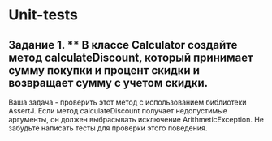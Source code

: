 # Unit-tests
## Задание 1. ** В классе Calculator создайте метод calculateDiscount, который принимает сумму покупки и процент скидки и возвращает сумму с учетом скидки. 
Ваша задача - проверить этот метод с использованием библиотеки AssertJ. Если метод calculateDiscount получает недопустимые аргументы, он должен выбрасывать исключение ArithmeticException. 
Не забудьте написать тесты для проверки этого поведения.
